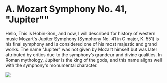 # A. Mozart Symphony No. 41, "Jupiter""

Hello, This is Hobin-Son, and now, I will described for history of western music 
Mozart's Jupiter Symphony (Symphony No. 41 in C major, K. 551) is his final symphony and is considered one of his most majestic and grand works. The name "Jupiter" was not given by Mozart himself but was later attributed by critics due to the symphony’s grandeur and divine qualities. In Roman mythology, Jupiter is the king of the gods, and this name aligns well with the symphony's monumental character.

<img src="mozart symphony no. 41">
